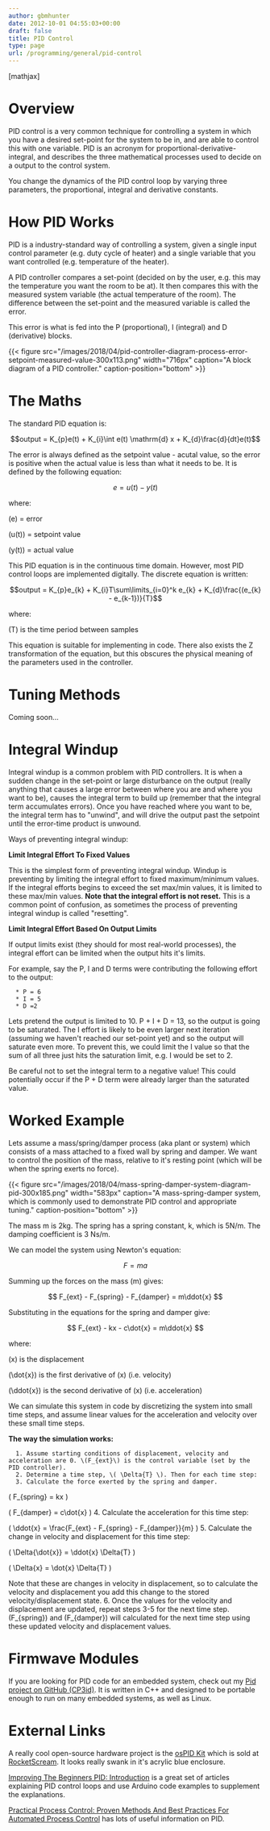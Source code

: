 ```yaml
---
author: gbmhunter
date: 2012-10-01 04:55:03+00:00
draft: false
title: PID Control
type: page
url: /programming/general/pid-control
---
```


[mathjax]




# Overview




PID control is a very common technique for controlling a system in which you have a desired set-point for the system to be in, and are able to control this with one variable. PID is an acronym for proportional-derivative-integral, and describes the three mathematical processes used to decide on a output to the control system.




You change the dynamics of the PID control loop by varying three parameters, the proportional, integral and derivative constants.




# How PID Works




PID is a industry-standard way of controlling a system, given a single input control parameter (e.g. duty cycle of heater) and a single variable that you want controlled (e.g. temperature of the heater).




A PID controller compares a set-point (decided on by the user, e.g. this may the temperature you want the room to be at). It then compares this with the measured system variable (the actual temperature of the room). The difference between the set-point and the measured variable is called the error.




This error is what is fed into the P (proportional), I (integral) and D (derivative) blocks.






{{< figure src="/images/2018/04/pid-controller-diagram-process-error-setpoint-measured-value-300x113.png" width="716px" caption="A block diagram of a PID controller." caption-position="bottom" >}}






# The Maths




The standard PID equation is:




$$output = K_{p}e(t) + K_{i}\int e(t) \mathrm{d} x + K_{d}\frac{d}{dt}e(t)$$




The error is always defined as the setpoint value - acutal value, so the error is positive when the actual value is less than what it needs to be. It is defined by the following equation:




$$e = u(t) - y(t)$$




where:  

 \(e\) = error  

 \(u(t)\) = setpoint value  

 \(y(t)\) = actual value




This PID equation is in the continuous time domain. However, most PID control loops are implemented digitally. The discrete equation is written:




$$output = K_{p}e_{k} + K_{i}T\sum\limits_{i=0}^k e_{k} + K_{d}\frac{(e_{k} - e_{k-1})}{T}$$




where:  

 \(T\) is the time period between samples




This equation is suitable for implementing in code. There also exists the Z transformation of the equation, but this obscures the physical meaning of the parameters used in the controller.




# Tuning Methods




Coming soon...




# Integral Windup




Integral windup is a common problem with PID controllers. It is when a sudden change in the set-point or large disturbance on the output (really anything that causes a large error between where you are and where you want to be), causes the integral term to build up (remember that the integral term accumulates errors). Once you have reached where you want to be, the integral term has to "unwind", and will drive the output past the setpoint until the error-time product is unwound.




Ways of preventing integral windup:




**Limit Integral Effort To Fixed Values**




This is the simplest form of preventing integral windup. Windup is preventing by limiting the integral effort to fixed maximum/minimum values. If the integral efforts begins to exceed the set max/min values, it is limited to these max/min values. **Note that the integral effort is not reset.** This is a common point of confusion, as sometimes the process of preventing integral windup is called "resetting".




**Limit Integral Effort Based On Output Limits**




If output limits exist (they should for most real-world processes), the integral effort can be limited when the output hits it's limits.




For example, say the P, I and D terms were contributing the following effort to the output:





	  * P = 6
	  * I = 5
	  * D =2



Lets pretend the output is limited to 10. P + I + D = 13, so the output is going to be saturated. The I effort is likely to be even larger next iteration (assuming we haven't reached our set-point yet) and so the output will saturate even more. To prevent this, we could limit the I value so that the sum of all three just hits the saturation limit, e.g. I would be set to 2.




Be careful not to set the integral term to a negative value! This could potentially occur if the P + D term were already larger than the saturated value.




# Worked Example




Lets assume a mass/spring/damper process (aka plant or system) which consists of a mass attached to a fixed wall by spring and damper. We want to control the position of the mass, relative to it's resting point (which will be when the spring exerts no force).



{{< figure src="/images/2018/04/mass-spring-damper-system-diagram-pid-300x185.png" width="583px" caption="A mass-spring-damper system, which is commonly used to demonstrate PID control and appropriate tuning." caption-position="bottom" >}}



The mass m is 2kg. The spring has a spring constant, k, which is 5N/m. The damping coefficient is 3 Ns/m.




We can model the system using Newton's equation:




$$ F = ma $$




Summing up the forces on the mass \(m\) gives:




$$ F_{ext} - F_{spring} - F_{damper} = m\ddot{x} $$




Substituting in the equations for the spring and damper give:




$$ F_{ext} - kx - c\dot{x} = m\ddot{x} $$




where:  

 \(x\) is the displacement  

 \(\dot{x}\) is the first derivative of \(x\) (i.e. velocity)  

 \(\ddot{x}\) is the second derivative of \(x\) (i.e. acceleration)




We can simulate this system in code by discretizing the system into small time steps, and assume linear values for the acceleration and velocity over these small time steps.




**The way the simulation works:**





	  1. Assume starting conditions of displacement, velocity and acceleration are 0. \(F_{ext}\) is the control variable (set by the PID controller).
	  2. Determine a time step, \( \Delta{T} \). Then for each time step:
	  3. Calculate the force exerted by the spring and damper.  

 \( F_{spring} = kx \)  

 \( F_{damper} = c\dot{x} \)
	  4. Calculate the acceleration for this time step:  

 \( \ddot{x} = \frac{F_{ext} - F_{spring} - F_{damper}}{m} \)
	  5. Calculate the change in velocity and displacement for this time step:  

 \( \Delta{\dot{x}} = \ddot{x} \Delta{T} \)  

 \( \Delta{x} = \dot{x} \Delta{T} \)  

   

 Note that these are changes in velocity in displacement, so to calculate the velocity and displacement you add this change to the stored velocity/displacement state.
	  6. Once the values for the velocity and displacement are updated, repeat steps 3-5 for the next time step. \(F_{spring}\) and \(F_{damper}\) will calculated for the next time step using these updated velocity and displacement values.



# Firmwave Modules




If you are looking for PID code for an embedded system, check out my [Pid project on GitHub (CP3id)](https://github.com/gbmhunter/CP3id). It is written in C++ and designed to be portable enough to run on many embedded systems, as well as Linux.




# External Links




A really cool open-source hardware project is the [osPID Kit](http://www.rocketscream.com/shop/ospid-kit) which is sold at [RocketScream](http://www.rocketscream.com). It looks really swank in it's acrylic blue enclosure.




[Improving The Beginners PID: Introduction](http://brettbeauregard.com/blog/2011/04/improving-the-beginners-pid-introduction/) is a great set of articles explaining PID control loops and use Arduino code examples to supplement the explanations.




[Practical Process Control: Proven Methods And Best Practices For Automated Process Control](http://controlguru.com/) has lots of useful information on PID.
